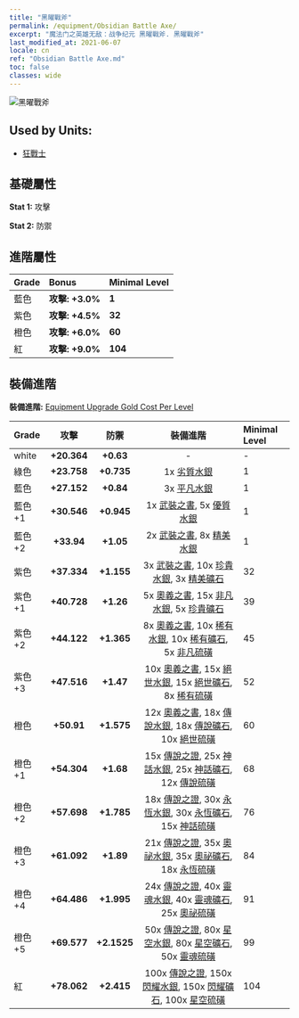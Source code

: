 ```yaml
---
title: "黑曜戰斧"
permalink: /equipment/Obsidian Battle Axe/
excerpt: "魔法门之英雄无敌：战争纪元 黑曜戰斧. 黑曜戰斧"
last_modified_at: 2021-06-07
locale: cn
ref: "Obsidian Battle Axe.md"
toc: false
classes: wide
---
```


  ![黑曜戰斧](/images/e/e_4081.png)

## Used by Units:

* [狂戰士](/cn/units/Berserker/) 


## 基礎屬性
 **Stat 1:** 攻擊

 **Stat 2:** 防禦

## 進階屬性

  |     Grade    |   Bonus | Minimal Level | 
  |:-------------|:--------|:--------------| 
  | 藍色 | **攻擊: +3.0%** | **1** | 
  | 紫色 | **攻擊: +4.5%** | **32** | 
  | 橙色 | **攻擊: +6.0%** | **60** | 
  | 紅 | **攻擊: +9.0%** | **104** | 


## 裝備進階
 **裝備進階:** [Equipment Upgrade Gold Cost Per Level](/equipment/EquipmentUpgradeCostPerLevel/) 

  |          Grade      | 攻擊 | 防禦 | 裝備進階 | Minimal Level |
  |:--------------------|:---------:|:---------:|:----------------:|:--------------|
  | white | **+20.364** | **+0.63** | - | - |
  | 綠色 | **+23.758** | **+0.735** | 1x [劣質水銀](/cn/Items/mat_2/) | 1 |
  | 藍色 | **+27.152** | **+0.84** | 3x [平凡水銀](/cn/Items/mat_8/) | 1 |
  | 藍色 +1 | **+30.546** | **+0.945** | 1x [武裝之書](/cn/Items/mat_18/), 5x [優質水銀](/cn/Items/mat_14/) | 1 |
  | 藍色 +2 | **+33.94** | **+1.05** | 2x [武裝之書](/cn/Items/mat_25/), 8x [精美水銀](/cn/Items/mat_21/) | 1 |
  | 紫色 | **+37.334** | **+1.155** | 3x [武裝之書](/cn/Items/mat_32/), 10x [珍貴水銀](/cn/Items/mat_28/), 3x [精美礦石](/cn/Items/mat_19/) | 32 |
  | 紫色 +1 | **+40.728** | **+1.26** | 5x [奧義之書](/cn/Items/mat_39/), 15x [非凡水銀](/cn/Items/mat_35/), 5x [珍貴礦石](/cn/Items/mat_26/) | 39 |
  | 紫色 +2 | **+44.122** | **+1.365** | 8x [奧義之書](/cn/Items/mat_46/), 10x [稀有水銀](/cn/Items/mat_42/), 10x [稀有礦石](/cn/Items/mat_40/), 5x [非凡硫磺](/cn/Items/mat_36/) | 45 |
  | 紫色 +3 | **+47.516** | **+1.47** | 10x [奧義之書](/cn/Items/mat_53/), 15x [絕世水銀](/cn/Items/mat_49/), 15x [絕世礦石](/cn/Items/mat_47/), 8x [稀有硫磺](/cn/Items/mat_43/) | 52 |
  | 橙色 | **+50.91** | **+1.575** | 12x [奧義之書](/cn/Items/mat_60/), 18x [傳說水銀](/cn/Items/mat_56/), 18x [傳說礦石](/cn/Items/mat_54/), 10x [絕世硫磺](/cn/Items/mat_50/) | 60 |
  | 橙色 +1 | **+54.304** | **+1.68** | 15x [傳說之證](/cn/Items/mat_67/), 25x [神話水銀](/cn/Items/mat_63/), 25x [神話礦石](/cn/Items/mat_61/), 12x [傳說硫磺](/cn/Items/mat_57/) | 68 |
  | 橙色 +2 | **+57.698** | **+1.785** | 18x [傳說之證](/cn/Items/mat_74/), 30x [永恆水銀](/cn/Items/mat_70/), 30x [永恆礦石](/cn/Items/mat_68/), 15x [神話硫磺](/cn/Items/mat_64/) | 76 |
  | 橙色 +3 | **+61.092** | **+1.89** | 21x [傳說之證](/cn/Items/mat_81/), 35x [奧祕水銀](/cn/Items/mat_77/), 35x [奧祕礦石](/cn/Items/mat_75/), 18x [永恆硫磺](/cn/Items/mat_71/) | 84 |
  | 橙色 +4 | **+64.486** | **+1.995** | 24x [傳說之證](/cn/Items/mat_88/), 40x [靈魂水銀](/cn/Items/mat_84/), 40x [靈魂礦石](/cn/Items/mat_82/), 25x [奧祕硫磺](/cn/Items/mat_78/) | 91 |
  | 橙色 +5 | **+69.577** | **+2.1525** | 50x [傳說之證](/cn/Items/mat_95/), 80x [星空水銀](/cn/Items/mat_91/), 80x [星空礦石](/cn/Items/mat_89/), 50x [靈魂硫磺](/cn/Items/mat_85/) | 99 |
  | 紅 | **+78.062** | **+2.415** | 100x [傳說之證](/cn/Items/mat_102/), 150x [閃耀水銀](/cn/Items/mat_98/), 150x [閃耀礦石](/cn/Items/mat_96/), 100x [星空硫磺](/cn/Items/mat_92/) | 104 |

